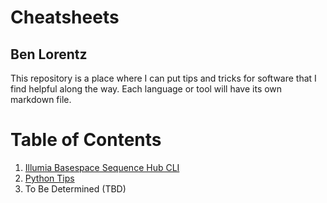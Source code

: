 # Cheatsheets
## Ben Lorentz

This repository is a place where I can put tips and tricks for software that I find helpful along the way. Each language or tool will have its own markdown file.

 # Table of Contents
 1. [Illumia Basespace Sequence Hub CLI](https://github.com/lorentzben/Cheatsheets/blob/main/Basespace_cli.md)
 2. [Python Tips](https://github.com/lorentzben/Cheatsheets/blob/main/python.md)
 3. To Be Determined (TBD)
 
